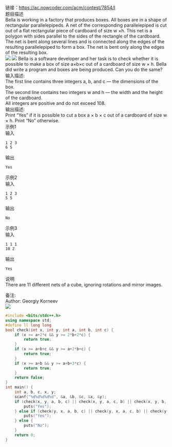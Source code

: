 链接：https://ac.nowcoder.com/acm/contest/7854/I<br>
题目描述<br>
Bella is working in a factory that produces boxes. All boxes are in a shape of rectangular parallelepipeds. A net of the corresponding parallelepiped is cut out of a flat rectangular piece of cardboard of size w ×h. This net is a polygon with sides parallel to the sides of the rectangle of the cardboard. The net is bent along several lines and is connected along the edges of the resulting parallelepiped to form a box. The net is bent only along the edges of the resulting box.<br>
[![](https://uploadfiles.nowcoder.com/images/20191030/321282_1572436476644_1C11BF2ECFE9D3D35727BDA4008B3B02)](https://uploadfiles.nowcoder.com/images/20191030/321282_1572436476644_1C11BF2ECFE9D3D35727BDA4008B3B02)
[![](https://uploadfiles.nowcoder.com/images/20191030/321282_1572436496364_207D821E15EF802E613E20E445ECB286)](https://uploadfiles.nowcoder.com/images/20191030/321282_1572436496364_207D821E15EF802E613E20E445ECB286)
Bella is a software developer and her task is to check whether it is possible to make a box of size a×b×c out of a cardboard of size w × h. Bella did write a program and boxes are being produced. Can you do the same?<br>
输入描述:<br>
The first line contains three integers a, b, and c — the dimensions of the box.<br>
The second line contains two integers w and h — the width and the height of the cardboard.<br>
All integers are positive and do not exceed 108.<br>
输出描述:<br>
Print “Yes” if it is possible to cut a box a × b × c out of a cardboard of size w × h. Print “No” otherwise.<br>
示例1<br>
输入<br>
```
1 2 3
6 5
```
输出<br>
```
Yes
```
示例2<br>
输入<br>
```
1 2 3
5 5
```
输出<br>
```
No
```
示例3<br>
输入<br>
```
1 1 1
10 2
```
输出<br>
```
Yes
```
说明<br>
There are 11 different nets of a cube, ignoring rotations and mirror images.<br>

备注:<br>
Author: Georgiy Korneev<br>
[![](https://uploadfiles.nowcoder.com/images/20191030/321282_1572436687887_90A3DCFF1D26B53E4C2B6888979C21A1)](https://uploadfiles.nowcoder.com/images/20191030/321282_1572436687887_90A3DCFF1D26B53E4C2B6888979C21A1)
```cpp
#include <bits/stdc++.h>
using namespace std;
#define ll long long
bool check(int x, int y, int a, int b, int c) {
    if (x >= a+2*c && y >= 2*b+2*c) {
        return true;
    }
    if (x >= a+b+c && y >= a+2*b+c) {
        return true;
    }
    if (x >= a+b && y >= a+b+3*c) {
        return true;
    }
    return false;
}
int main() {
    int a, b, c, x, y;
    scanf("%d%d%d%d%d", &a, &b, &c, &x, &y);
    if (check(x, y, a, b, c) || check(x, y, a, c, b) || check(x, y, b, a, c) || check(x, y, b, c, a) || check(x, y, c, a, b) || check(x, y, c, b, a)) {
        puts("Yes");
    } else if (check(y, x, a, b, c) || check(y, x, a, c, b) || check(y, x, b, a, c) || check(y, x, b, c, a) || check(y, x, c, a, b) || check(y, x, c, b, a)) {
        puts("Yes");
    } else {
        puts("No");
    }
    return 0;
}
```
